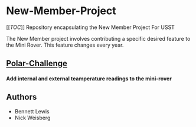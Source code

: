 # New-Member-Project

[[_TOC_]]
Repository encapsulating the New Member Project For USST

The New Member project involves contributing a specific desired feature to the Mini Rover.
This feature changes every year.

## [Polar-Challenge](https://github.com/UofSSpaceTeam/New-Member-Project/wiki)
#### Add internal and external teamperature readings to the mini-rover



## Authors
* Bennett Lewis
* Nick Weisberg
